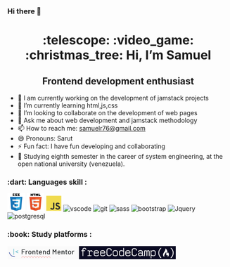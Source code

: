 ### Hi there 👋
<h1 align="center">:telescope: :video_game: :christmas_tree: Hi, I’m Samuel</h1>
<h2 align="center">Frontend development enthusiast</h2>

- 🔭 I am currently working on the development of jamstack projects
- 🌱 I’m currently learning html,js,css
- 👯 I’m looking to collaborate on the development of web pages
- 💬 Ask me about web development and jamstack methodology
- 📫 How to reach me: samuelr76@gmail.com
- 😄 Pronouns: Sarut
- ⚡ Fun fact: I have fun developing and collaborating
- :book: Studying eighth semester in the career of system engineering, at the open national university (venezuela).

<h3>:dart: Languages skill :</h3>
<p><img src="https://raw.githubusercontent.com/devicons/devicon/master/icons/css3/css3-original-wordmark.svg" alt="css3" width="40" height="40"/>
<img src="https://raw.githubusercontent.com/devicons/devicon/master/icons/html5/html5-original-wordmark.svg" alt="html5" width="40" height="40"/>
<img src="https://raw.githubusercontent.com/devicons/devicon/master/icons/javascript/javascript-original.svg" alt="javascript" width="35" height="35"/>
<img src="https://cdn.jsdelivr.net/gh/devicons/devicon/icons/vscode/vscode-original.svg" alt="vscode" width="35" height="35"/>

<img src="https://cdn.jsdelivr.net/gh/devicons/devicon/icons/git/git-original.svg" alt="git" width="35" height="35"/>
       
<img src="https://cdn.jsdelivr.net/gh/devicons/devicon/icons/sass/sass-original.svg" alt="sass" width="35" height="35"/>
       

<img src="https://www.vectorlogo.zone/logos/getbootstrap/getbootstrap-ar21.svg" alt="bootstrap" width="auto" height="40"/>
<img src="https://www.vectorlogo.zone/logos/jquery/jquery-horizontal.svg" alt="Jquery" width="auto" height="40"/>
<img src="https://www.vectorlogo.zone/logos/postgresql/postgresql-horizontal.svg" alt="postgresql" width="auto" height="35"/>
</p>

<h3>:book: Study platforms : </h3>
<p><a href="https://www.frontendmentor.io/profile/samuelpklm" target="_blank"><img align="center" src="https://github.com/samuelpklm/samuelpklm/blob/main/Frontend-mentor.png" alt="my profile in frontend-mentor" height="30" width="auto"/></a>
<a href="https://www.freecodecamp.org/Sarut" target="_blank"><img align="center" src="https://github.com/samuelpklm/samuelpklm/blob/main/FreeCodeCamp.png" alt="my profile in freecodecamp" height="30" width="auto"/></a>
</p>




